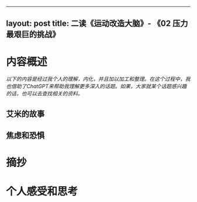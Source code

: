 


---
layout: post
title:  二读《运动改造大脑》- 《02 压力 最艰巨的挑战》
---

# 内容概述

*以下的内容是经过我个人的理解，内化，并且加以加工和整理。在这个过程中，我也借助了ChatGPT来帮助我理解更多深入的话题。如果，大家就某个话题感兴趣的话，也可以去查找相关的资料。*


## 艾米的故事

## 焦虑和恐惧

## 


# 摘抄





# 个人感受和思考












<!--stackedit_data:
eyJoaXN0b3J5IjpbLTExNDc5ODI0NzMsMTg3OTY1MDE2MSw3MD
k5MzgxMl19
-->